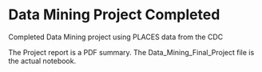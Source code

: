 # Data Mining Project Completed
Completed Data Mining project using PLACES data from the CDC

The Project report is a PDF summary. 
The Data_Mining_Final_Project file is the actual notebook. 

